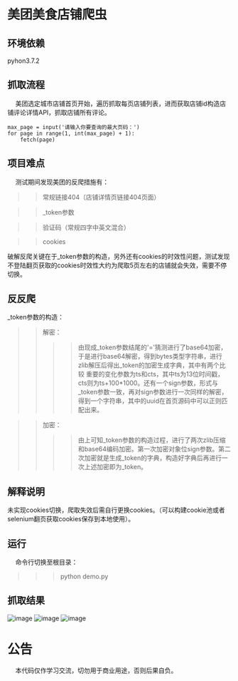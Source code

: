 美团美食店铺爬虫
==========

环境依赖
---------
pyhon3.7.2

抓取流程
--------
  美团选定城市店铺首页开始，遍历抓取每页店铺列表，进而获取店铺id构造店铺评论详情API，抓取店铺所有评论。

    max_page = input('请输入你要查询的最大页码：')
    for page in range(1, int(max_page) + 1):
        fetch(page)
        
项目难点
---------
  测试期间发现美团的反爬措施有：
        
>>常规链接404（店铺详情页链接404页面）

>>_token参数

>>验证码（常规四字中英文混合）

>>cookies

破解反爬关键在于_token参数的构造，另外还有cookies的时效性问题，测试发现不登陆翻页获取的cookies时效性大约为爬取5页左右的店铺就会失效，需要不停切换。

反反爬
--------
_token参数的构造：
>>解密：
>>>>由现成_token参数结尾的'='猜测进行了base64加密，于是进行base64解密，得到bytes类型字符串，进行zlib解压后得出_token的加密生成字典，其中有两个比较
重要的变化参数为ts和cts，其中ts为13位时间戳，cts则为ts+100*1000。还有一个sign参数，形式与_token参数一致，再对sign参数进行一次同样的解密，得到一个字符串，其中的uuid在首页源码中可以正则匹配出来。

>>加密：
>>>>由上可知_token参数的构造过程，进行了两次zlib压缩和base64编码加密。第一次加密对象位sign参数。第二次加密就是生成_token的字典，构造好字典后再进行一次上述加密即为_token。

解释说明
--------
未实现cookies切换，爬取失效后需自行更换cookies。（可以构建cookie池或者selenium翻页获取cookies保存到本地使用）。

运行
--------
  命令行切换至根目录：

>>> python demo.py

抓取结果
---------
 ![image](https://github.com/xzh0723/meituan/blob/master/view/db_dianpu.png.png)
 ![image](https://github.com/xzh0723/meituan/blob/master/view/db.pinglun.png.png)
 ![image](https://github.com/xzh0723/meituan/blob/master/view/pacharm_pinglun.png.png)

公告
=========
  本代码仅作学习交流，切勿用于商业用途，否则后果自负。
